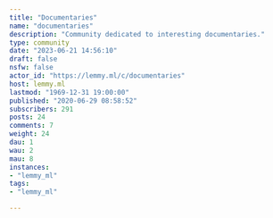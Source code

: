 ```yaml
---
title: "Documentaries" 
name: "documentaries"
description: "Community dedicated to interesting documentaries."
type: community
date: "2023-06-21 14:56:10"
draft: false
nsfw: false
actor_id: "https://lemmy.ml/c/documentaries"
host: lemmy.ml
lastmod: "1969-12-31 19:00:00"
published: "2020-06-29 08:58:52"
subscribers: 291
posts: 24
comments: 7
weight: 24
dau: 1
wau: 2
mau: 8
instances:
- "lemmy_ml"
tags: 
- "lemmy_ml"

---
```

